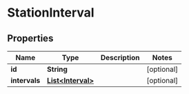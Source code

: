 
# StationInterval

## Properties
Name | Type | Description | Notes
------------ | ------------- | ------------- | -------------
**id** | **String** |  |  [optional]
**intervals** | [**List&lt;Interval&gt;**](Interval.md) |  |  [optional]



